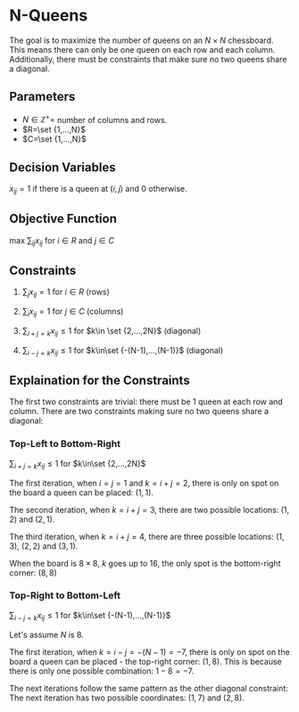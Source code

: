 # N-Queens

The goal is to maximize the number of queens on an $N\times N$ chessboard. This means there can only be one queen on each row and each column. Additionally, there must be constraints that make sure no two queens share a diagonal.

## Parameters

- $N\in\mathbb{Z}^{+} =$ number of columns and rows.
- $R=\set {1,...,N}$
- $C=\set {1,...,N}$

## Decision Variables

$x_{ij}=1$ if there is a queen at $(i,j)$ and $0$ otherwise.

## Objective Function

max $\sum_{ij}x_{ij}$ for $i\in R$ and $j\in C$

## Constraints

1. $\sum_j x_{ij}=1$ for $i\in R$ (rows)

2. $\sum_i x_{ij}=1$ for $j\in C$ (columns)

3. $\sum_{i+j=k}x_{ij}\leq1$ for $k\in \set {2,...,2N}$ (diagonal)

4. $\sum_{i-j=k}x_{ij}\leq1$ for $k\in\set {-(N-1),...,(N-1)}$ (diagonal)

## Explaination for the Constraints

The first two constraints are trivial: there must be $1$ queen at each row and column. There are two constraints making sure no two queens share a diagonal:

### Top-Left to Bottom-Right

$\sum_{i+j=k}x_{ij}\leq1$ for $k\in\set {2,...,2N}$

The first iteration, when $i=j=1$ and $k=i+j=2$, there is only on spot on the board a queen can be placed: $(1,1)$.

The second iteration, when $k=i+j=3$, there are two possible locations: $(1,2)$ and $(2,1)$.

The third iteration, when $k=i+j=4$, there are three possible locations: $(1,3)$, $(2,2)$ and $(3,1)$.

When the board is $8\times8$, $k$ goes up to $16$, the only spot is the bottom-right corner: $(8,8)$

### Top-Right to Bottom-Left

$\sum_{i-j=k}x_{ij}\leq1$ for $k\in\set {-(N-1),...,(N-1)}$

Let's assume $N$ is $8$.

The first iteration, when $k=i-j=-(N-1)=-7$, there is only on spot on the board a queen can be placed - the top-right corner: $(1,8)$. This is because there is only one possible combination: $1-8=-7$.

The next iterations follow the same pattern as the other diagonal constraint: The next iteration has two possible coordinates: $(1,7)$ and $(2,8)$.
